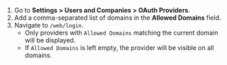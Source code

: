 1. Go to **Settings > Users and Companies > OAuth Providers**.
2. Add a comma-separated list of domains in the **Allowed Domains** field.
3. Navigate to `/web/login`.  
   - Only providers with `Allowed Domains` matching the current domain will be displayed.  
   - If `Allowed Domains` is left empty, the provider will be visible on all domains.
